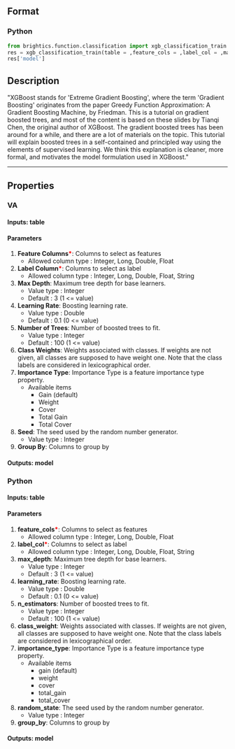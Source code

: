 ## Format
### Python
```python
from brightics.function.classification import xgb_classification_train
res = xgb_classification_train(table = ,feature_cols = ,label_col = ,max_depth = ,learning_rate = ,n_estimators = ,class_weight = ,importance_type = ,random_state = ,group_by = )
res['model']
```

## Description
"XGBoost stands for 'Extreme Gradient Boosting', where the term 'Gradient Boosting' originates from the paper Greedy Function Approximation: A Gradient Boosting Machine, by Friedman. This is a tutorial on gradient boosted trees, and most of the content is based on these slides by Tianqi Chen, the original author of XGBoost.
The gradient boosted trees has been around for a while, and there are a lot of materials on the topic. This tutorial will explain boosted trees in a self-contained and principled way using the elements of supervised learning. We think this explanation is cleaner, more formal, and motivates the model formulation used in XGBoost."

---

## Properties
### VA
#### Inputs: table

#### Parameters
1. **Feature Columns**<b style="color:red">*</b>: Columns to select as features
   - Allowed column type : Integer, Long, Double, Float
2. **Label Column**<b style="color:red">*</b>: Columns to select as label
   - Allowed column type : Integer, Long, Double, Float, String
3. **Max Depth**: Maximum tree depth for base learners.
   - Value type : Integer
   - Default : 3 (1 <= value)
4. **Learning Rate**: Boosting learning rate.
   - Value type : Double
   - Default : 0.1 (0 <= value)
5. **Number of Trees**: Number of boosted trees to fit.
   - Value type : Integer
   - Default : 100 (1 <= value)
6. **Class Weights**: Weights associated with classes. If weights are not given, all classes are supposed to have weight one. Note that the class labels are considered in lexicographical order.
7. **Importance Type**: Importance Type is a feature importance type property.
   - Available items
      - Gain (default)
      - Weight
      - Cover
      - Total Gain
      - Total Cover
8. **Seed**: The seed used by the random number generator.
   - Value type : Integer
9. **Group By**: Columns to group by

#### Outputs: model

### Python
#### Inputs: table

#### Parameters
1. **feature_cols**<b style="color:red">*</b>: Columns to select as features
   - Allowed column type : Integer, Long, Double, Float
2. **label_col**<b style="color:red">*</b>: Columns to select as label
   - Allowed column type : Integer, Long, Double, Float, String
3. **max_depth**: Maximum tree depth for base learners.
   - Value type : Integer
   - Default : 3 (1 <= value)
4. **learning_rate**: Boosting learning rate.
   - Value type : Double
   - Default : 0.1 (0 <= value)
5. **n_estimators**: Number of boosted trees to fit.
   - Value type : Integer
   - Default : 100 (1 <= value)
6. **class_weight**: Weights associated with classes. If weights are not given, all classes are supposed to have weight one. Note that the class labels are considered in lexicographical order.
7. **importance_type**: Importance Type is a feature importance type property.
   - Available items
      - gain (default)
      - weight
      - cover
      - total_gain
      - total_cover
8. **random_state**: The seed used by the random number generator.
   - Value type : Integer
9. **group_by**: Columns to group by

#### Outputs: model

